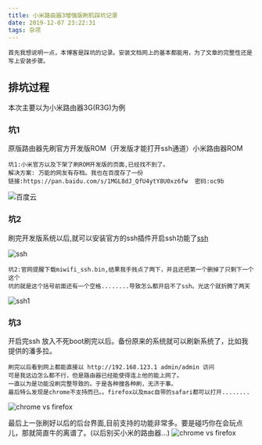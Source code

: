 ```yaml
---
title: 小米路由器3增强版刷机踩坑记录
date: 2019-12-07 23:22:31
tags: 杂项
---
```

`首先我想说明一点，本博客是踩坑的记录。安装文档网上的基本都能用，为了文章的完整性还是写上安装步骤。`

## 排坑过程
本次主要以为小米路由器3G(R3G)为例

### 坑1
原版路由器先刷官方开发版ROM（开发版才能打开ssh通道）小米路由器ROM

```
坑1:小米官方以及下架了刷ROM开发版的页面,已经找不到了。
解决方案: 万能的网友有存档。我也在百度存了一份
链接:https://pan.baidu.com/s/1MGL8dJ_QfU4ytY8U0xz6fw  密码:oc9b
```
![百度云](https://tva1.sinaimg.cn/large/006tNbRwgy1g9omfgrukyj316i0ac40u.jpg)

### 坑2
刷完开发版系统以后,就可以安装官方的ssh插件开启ssh功能了[ssh](https://d.miwifi.com/rom/ssh)

![ssh](https://tva1.sinaimg.cn/large/006tNbRwgy1g9omhu2hjqj319i0rytds.jpg)
```
坑2:官网提醒下载miwifi_ssh.bin,结果我手贱点了两下，并且还把第一个删掉了只剩下一个这个
坑的就是这个括号前面还有一个空格........导致怎么都开启不了ssh。光这个就折腾了两天
```
![ssh1](https://tva1.sinaimg.cn/large/006tNbRwgy1g9omlhqsrbj30ci02k3yi.jpg)

### 坑3
开启完ssh 放入不死boot刷完以后。备份原来的系统就可以刷新系统了，比如我提供的潘多拉。

```
刷完以后看到网上都能直接以 http://192.168.123.1 admin/admin 访问
可是我这边怎么都不行，但是路由器已经能使得连上他的能上网了。
一直以为是功能没刷完整导致的。于是各种搜各种刷，无济于事。
最后特么发现是chrome不支持而已。。firefox以及mac自带的safari都可以打开........
```
![chrome vs firefox](https://tva1.sinaimg.cn/large/006tNbRwgy1g9omri1nklj31nl0u0qoi.jpg)


最后上一张刷好以后的后台界面,目前支持的功能非常多。要是碰巧你在会玩点儿，那就简直牛的离谱了。(以后别买小米的路由器...)
![chrome vs firefox](https://tva1.sinaimg.cn/large/006tNbRwgy1g9omvt373hj31i30u048u.jpg)
